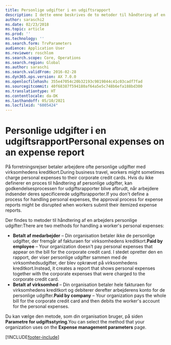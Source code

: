 ```yaml
---
title: Personlige udgifter i en udgiftsrapport
description: I dette emne beskrives de to metoder til håndtering af en arbejders personlige udgifter i Microsoft Dynamics 365 Finance.
author: saraschi2
ms.date: 02/23/2018
ms.topic: article
ms.prod: ''
ms.technology: ''
ms.search.form: TrvParameters
audience: Application User
ms.reviewer: roschlom
ms.search.scope: Core, Operations
ms.search.region: Global
ms.author: saraschi
ms.search.validFrom: 2016-02-28
ms.dyn365.ops.version: AX 7.0.0
ms.openlocfilehash: 355e47054c20b32193c9819844c41c03cadf7fad
ms.sourcegitcommit: 40f68387f594180af64a5e5c748b6efa188bd300
ms.translationtype: HT
ms.contentlocale: da-DK
ms.lasthandoff: 05/10/2021
ms.locfileid: "6005424"
---
```

# <a name="personal-expenses-on-an-expense-report"></a><span data-ttu-id="38865-103">Personlige udgifter i en udgiftsrapport</span><span class="sxs-lookup"><span data-stu-id="38865-103">Personal expenses on an expense report</span></span>

<span data-ttu-id="38865-104">På forretningsrejser betaler arbejdere ofte personlige udgifter med virksomhedens kreditkort.</span><span class="sxs-lookup"><span data-stu-id="38865-104">During business travel, workers might sometimes charge personal expenses to their corporate credit cards.</span></span> <span data-ttu-id="38865-105">Hvis du ikke definerer en proces til håndtering af personlige udgifter, kan godkendelsesprocessen for udgiftsrapporter blive afbrudt, når arbejdere indsender deres specificerede udgiftsrapporter.</span><span class="sxs-lookup"><span data-stu-id="38865-105">If you don't define a process for handling personal expenses, the approval process for expense reports might be disrupted when workers submit their itemized expense reports.</span></span> 

<span data-ttu-id="38865-106">Der findes to metoder til håndtering af en arbejders personlige udgifter:</span><span class="sxs-lookup"><span data-stu-id="38865-106">There are two methods for handling a worker's personal expenses:</span></span>

- <span data-ttu-id="38865-107">**Betalt af medarbejder** – Din organisation betaler ikke de personlige udgifter, der fremgår af fakturaen for virksomhedens kreditkort.</span><span class="sxs-lookup"><span data-stu-id="38865-107">**Paid by employee** – Your organization doesn't pay personal expenses that appear on the bill for the corporate credit card.</span></span> <span data-ttu-id="38865-108">I stedet opretter den en rapport, der viser personlige udgifter sammen med de virksomhedsudgifter, der blev opkrævet på virksomhedens kreditkort.</span><span class="sxs-lookup"><span data-stu-id="38865-108">Instead, it creates a report that shows personal expenses together with the corporate expenses that were charged to the corporate credit card.</span></span>
- <span data-ttu-id="38865-109">**Betalt af virksomhed** – Din organisation betaler hele fakturaen for virksomhedens kreditkort og debiterer derefter arbejderens konto for de personlige udgifter.</span><span class="sxs-lookup"><span data-stu-id="38865-109">**Paid by company** – Your organization pays the whole bill for the corporate credit card and then debits the worker's account for the personal expenses.</span></span>

<span data-ttu-id="38865-110">Du kan vælge den metode, som din organisation bruger, på siden **Parametre for udgiftsstyring**.</span><span class="sxs-lookup"><span data-stu-id="38865-110">You can select the method that your organization uses on the **Expense management parameters** page.</span></span>


[!INCLUDE[footer-include](../includes/footer-banner.md)]